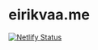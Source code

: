 # eirikvaa.me

[![Netlify Status](https://api.netlify.com/api/v1/badges/53f6b1b0-4c3f-4430-b85e-cb494473e65c/deploy-status)](https://app.netlify.com/sites/eirikvaa-me/deploys)
